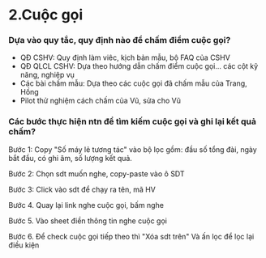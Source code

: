 # 2.Cuộc gọi

### Dựa vào quy tắc, quy định nào để chấm điểm cuộc gọi?

* QĐ CSHV: Quy định làm viêc, kịch bản mẫu, bộ FAQ của CSHV
* QĐ QLCL CSHV: Dựa theo hướng dẫn chấm điểm cuộc gọi... các cột kỹ năng, nghiệp vụ
* Các bài chấm mẫu: Dựa theo các cuộc gọi đã chấm mẫu của Trang, Hồng
* Pilot thử nghiệm cách chấm của Vũ, sửa cho Vũ

### Các bước thực hiện ntn để tìm kiếm cuộc gọi và ghi lại kết quả chấm?

Bước 1: Copy "Số máy lẻ tương tác" vào bộ lọc gồm: đầu số tổng đài, ngày bắt đầu, có ghi âm, số lượng kết quả.

Bước 2: Chọn sdt muốn nghe, copy-paste vào ô SDT

Bước 3: Click vào sdt để chạy ra tên, mã HV

Bước 4. Quay lại link nghe cuộc gọi, bấm nghe

Bước 5. Vào sheet điền thông tin nghe cuộc gọi

Bước 6. Để check cuộc gọi tiếp theo thì "Xóa sdt trên" Và ấn lọc để lọc lại điều kiện
